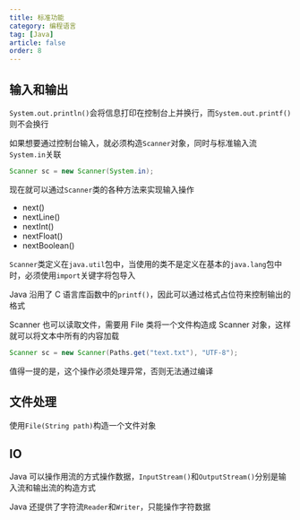 ```yaml
---
title: 标准功能
category: 编程语言
tag: [Java]
article: false
order: 8
---
```


## 输入和输出

`System.out.println()`会将信息打印在控制台上并换行，而`System.out.printf()`则不会换行

如果想要通过控制台输入，就必须构造`Scanner`对象，同时与标准输入流`System.in`关联

```java
Scanner sc = new Scanner(System.in);
```

现在就可以通过`Scanner`类的各种方法来实现输入操作

+ next()
+ nextLine()
+ nextInt()
+ nextFloat()
+ nextBoolean()

`Scanner`类定义在`java.util`包中，当使用的类不是定义在基本的`java.lang`包中时，必须使用`import`关键字将包导入

Java 沿用了 C 语言库函数中的`printf()`，因此可以通过格式占位符来控制输出的格式

Scanner 也可以读取文件，需要用 File 类将一个文件构造成 Scanner 对象，这样就可以将文本中所有的内容加载

```java
Scanner sc = new Scanner(Paths.get("text.txt"), "UTF-8");
```

值得一提的是，这个操作必须处理异常，否则无法通过编译

## 文件处理

使用`File(String path)`构造一个文件对象

## IO

Java 可以操作用流的方式操作数据，`InputStream()`和`OutputStream()`分别是输入流和输出流的构造方式

Java 还提供了字符流`Reader`和`Writer`，只能操作字符数据
